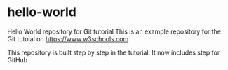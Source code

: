 # hello-world
Hello World repository for Git tutorial
This is an example repository for the Git tutoial on https://www.w3schools.com

This repository is built step by step in the tutorial. 
It now includes step for GitHub
